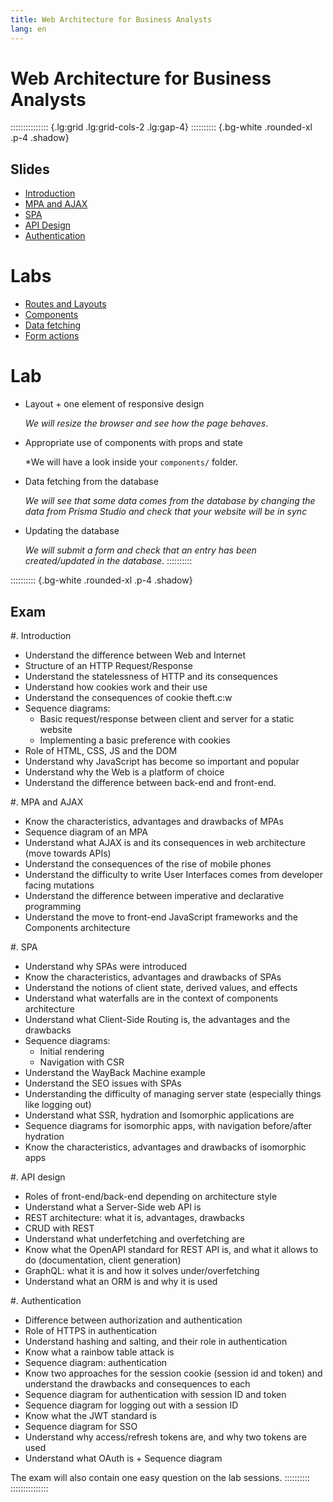 ```yaml
---
title: Web Architecture for Business Analysts
lang: en
---
```


# Web Architecture for Business Analysts

::::::::::::::: {.lg:grid .lg:grid-cols-2 .lg:gap-4}
:::::::::: {.bg-white .rounded-xl .p-4 .shadow}
## Slides

- [Introduction](/AW4C/slides/01-introduction)
- [MPA and AJAX](/AW4C/slides/02-mpa)
- [SPA](/AW4C/slides/03-spa)
- [API Design](/AW4C/slides/04-api)
- [Authentication](/AW4C/slides/05-auth)

# Labs

- [Routes and Layouts](/AW4C/slides/lab-01-routes)
- [Components](/AW4C/slides/lab-02-components)
- [Data fetching](/AW4C/slides/lab-03-databases)
- [Form actions](/AW4C/slides/lab-04-actions)

# Lab

- Layout + one element of responsive design

  *We will resize the browser and see how the page behaves*.

- Appropriate use of components with props and state

  *We will have a look inside your `components/` folder.

- Data fetching from the database

  *We will see that some data comes from the database by changing the data from Prisma Studio and check that your website will be in sync*

- Updating the database

  *We will submit a form and check that an entry has been created/updated in the database*.
::::::::::

:::::::::: {.bg-white .rounded-xl .p-4 .shadow}
## Exam

#. Introduction

   - Understand the difference between Web and Internet
   - Structure of an HTTP Request/Response
   - Understand the statelessness of HTTP and its consequences
   - Understand how cookies work and their use
   - Understand the consequences of cookie theft.c:w
   - Sequence diagrams:
     - Basic request/response between client and server for a static website
     - Implementing a basic preference with cookies
   - Role of HTML, CSS, JS and the DOM
   - Understand why JavaScript has become so important and popular
   - Understand why the Web is a platform of choice
   - Understand the difference between back-end and front-end.

#. MPA and AJAX

   - Know the characteristics, advantages and drawbacks of MPAs
   - Sequence diagram of an MPA
   - Understand what AJAX is and its consequences in web architecture (move towards APIs)
   - Understand the consequences of the rise of mobile phones
   - Understand the difficulty to write User Interfaces comes from developer facing mutations
   - Understand the difference between imperative and declarative programming
   - Understand the move to front-end JavaScript frameworks and the Components architecture

#. SPA

   - Understand why SPAs were introduced
   - Know the characteristics, advantages and drawbacks of SPAs
   - Understand the notions of client state, derived values, and effects
   - Understand what waterfalls are in the context of components architecture
   - Understand what Client-Side Routing is, the advantages and the drawbacks
   - Sequence diagrams:
     - Initial rendering
     - Navigation with CSR
   - Understand the WayBack Machine example
   - Understand the SEO issues with SPAs
   - Understanding the difficulty of managing server state
     (especially things like logging out)
   - Understand what SSR, hydration and Isomorphic applications are
   - Sequence diagrams for isomorphic apps, with navigation before/after hydration
   - Know the characteristics, advantages and drawbacks of isomorphic apps

#. API design

   - Roles of front-end/back-end depending on architecture style
   - Understand what a Server-Side web API is
   - REST architecture: what it is, advantages, drawbacks
   - CRUD with REST
   - Understand what underfetching and overfetching are
   - Know what the OpenAPI standard for REST API is, and what it allows to do (documentation, client generation)
   - GraphQL: what it is and how it solves under/overfetching
   - Understand what an ORM is and why it is used

#. Authentication

   - Difference between authorization and authentication
   - Role of HTTPS in authentication
   - Understand hashing and salting, and their role in authentication
   - Know what a rainbow table attack is
   - Sequence diagram: authentication
   - Know two approaches for the session cookie (session id and token)
     and understand the drawbacks and consequences to each
   - Sequence diagram for authentication with session ID and token
   - Sequence diagram for logging out with a session ID
   - Know what the JWT standard is
   - Sequence diagram for SSO
   - Understand why access/refresh tokens are, and why two tokens are used
   - Understand what OAuth is + Sequence diagram

The exam will also contain one easy question on the lab sessions.
::::::::::
:::::::::::::::